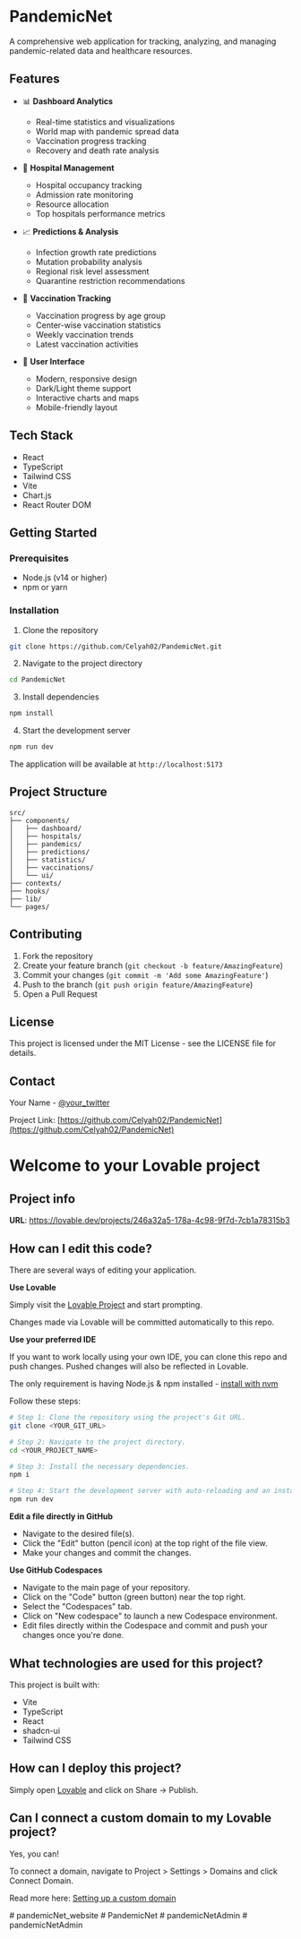 # PandemicNet

A comprehensive web application for tracking, analyzing, and managing pandemic-related data and healthcare resources.

## Features

- 📊 **Dashboard Analytics**

  - Real-time statistics and visualizations
  - World map with pandemic spread data
  - Vaccination progress tracking
  - Recovery and death rate analysis

- 🏥 **Hospital Management**

  - Hospital occupancy tracking
  - Admission rate monitoring
  - Resource allocation
  - Top hospitals performance metrics

- 📈 **Predictions & Analysis**

  - Infection growth rate predictions
  - Mutation probability analysis
  - Regional risk level assessment
  - Quarantine restriction recommendations

- 💉 **Vaccination Tracking**

  - Vaccination progress by age group
  - Center-wise vaccination statistics
  - Weekly vaccination trends
  - Latest vaccination activities

- 📱 **User Interface**
  - Modern, responsive design
  - Dark/Light theme support
  - Interactive charts and maps
  - Mobile-friendly layout

## Tech Stack

- React
- TypeScript
- Tailwind CSS
- Vite
- Chart.js
- React Router DOM

## Getting Started

### Prerequisites

- Node.js (v14 or higher)
- npm or yarn

### Installation

1. Clone the repository

```bash
git clone https://github.com/Celyah02/PandemicNet.git
```

2. Navigate to the project directory

```bash
cd PandemicNet
```

3. Install dependencies

```bash
npm install
```

4. Start the development server

```bash
npm run dev
```

The application will be available at `http://localhost:5173`

## Project Structure

```
src/
├── components/
│   ├── dashboard/
│   ├── hospitals/
│   ├── pandemics/
│   ├── predictions/
│   ├── statistics/
│   ├── vaccinations/
│   └── ui/
├── contexts/
├── hooks/
├── lib/
└── pages/
```

## Contributing

1. Fork the repository
2. Create your feature branch (`git checkout -b feature/AmazingFeature`)
3. Commit your changes (`git commit -m 'Add some AmazingFeature'`)
4. Push to the branch (`git push origin feature/AmazingFeature`)
5. Open a Pull Request

## License

This project is licensed under the MIT License - see the LICENSE file for details.

## Contact

Your Name - [@your_twitter](https://twitter.com/your_twitter)

Project Link: [https://github.com/Celyah02/PandemicNet](https://github.com/Celyah02/PandemicNet)

# Welcome to your Lovable project

## Project info

**URL**: https://lovable.dev/projects/246a32a5-178a-4c98-9f7d-7cb1a78315b3

## How can I edit this code?

There are several ways of editing your application.

**Use Lovable**

Simply visit the [Lovable Project](https://lovable.dev/projects/246a32a5-178a-4c98-9f7d-7cb1a78315b3) and start prompting.

Changes made via Lovable will be committed automatically to this repo.

**Use your preferred IDE**

If you want to work locally using your own IDE, you can clone this repo and push changes. Pushed changes will also be reflected in Lovable.

The only requirement is having Node.js & npm installed - [install with nvm](https://github.com/nvm-sh/nvm#installing-and-updating)

Follow these steps:

```sh
# Step 1: Clone the repository using the project's Git URL.
git clone <YOUR_GIT_URL>

# Step 2: Navigate to the project directory.
cd <YOUR_PROJECT_NAME>

# Step 3: Install the necessary dependencies.
npm i

# Step 4: Start the development server with auto-reloading and an instant preview.
npm run dev
```

**Edit a file directly in GitHub**

- Navigate to the desired file(s).
- Click the "Edit" button (pencil icon) at the top right of the file view.
- Make your changes and commit the changes.

**Use GitHub Codespaces**

- Navigate to the main page of your repository.
- Click on the "Code" button (green button) near the top right.
- Select the "Codespaces" tab.
- Click on "New codespace" to launch a new Codespace environment.
- Edit files directly within the Codespace and commit and push your changes once you're done.

## What technologies are used for this project?

This project is built with:

- Vite
- TypeScript
- React
- shadcn-ui
- Tailwind CSS

## How can I deploy this project?

Simply open [Lovable](https://lovable.dev/projects/246a32a5-178a-4c98-9f7d-7cb1a78315b3) and click on Share -> Publish.

## Can I connect a custom domain to my Lovable project?

Yes, you can!

To connect a domain, navigate to Project > Settings > Domains and click Connect Domain.

Read more here: [Setting up a custom domain](https://docs.lovable.dev/tips-tricks/custom-domain#step-by-step-guide)

#   p a n d e m i c N e t _ w e b s i t e 
 
 #   P a n d e m i c N e t 
 
 
#   p a n d e m i c N e t A d m i n  
 #   p a n d e m i c N e t A d m i n  
 